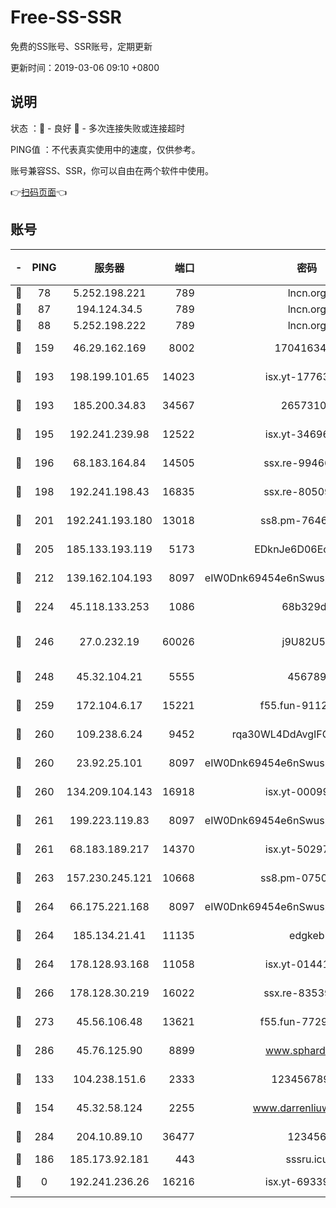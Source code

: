 # Free-SS-SSR

免费的SS账号、SSR账号，定期更新

更新时间：2019-03-06 09:10 +0800

## 说明

状态     ：🙂 - 良好 🙁 - 多次连接失败或连接超时

PING值   ：不代表真实使用中的速度，仅供参考。

账号兼容SS、SSR，你可以自由在两个软件中使用。

👉[扫码页面](https://liesauer.github.io/free-ss-ssr.github.io/)👈

## 账号

|-|PING|服务器|端口|密码|加密方式|区域|
|:----:|:----:|:-----:|-----:|:----:|:----:|:----:|
|🙂|78|5.252.198.221|789|lncn.org|rc4|JP|
|🙂|87|194.124.34.5|789|lncn.org|rc4|JP|
|🙂|88|5.252.198.222|789|lncn.org|rc4|JP|
|🙂|159|46.29.162.169|8002|1704163453|aes-256-cfb|RU|
|🙂|193|198.199.101.65|14023|isx.yt-17763934|aes-256-cfb|US|
|🙂|193|185.200.34.83|34567|26573106|aes-256-cfb|US|
|🙂|195|192.241.239.98|12522|isx.yt-34696326|aes-256-cfb|US|
|🙂|196|68.183.164.84|14505|ssx.re-99466005|aes-256-cfb|US|
|🙂|198|192.241.198.43|16835|ssx.re-80509121|aes-256-cfb|US|
|🙂|201|192.241.193.180|13018|ss8.pm-76463592|aes-256-cfb|US|
|🙂|205|185.133.193.119|5173|EDknJe6D06EoWDaw|aes-256-cfb|US|
|🙂|212|139.162.104.193|8097|eIW0Dnk69454e6nSwuspv9DmS201tQ0D|aes-256-cfb|JP|
|🙂|224|45.118.133.253|1086|68b329da|aes-256-cfb|SG|
|🙂|246|27.0.232.19|60026|j9U82U53|xchacha20-ietf-poly1305|HK|
|🙂|248|45.32.104.21|5555|456789|aes-256-cfb|SG|
|🙂|259|172.104.6.17|15221|f55.fun-91126944|aes-256-cfb|US|
|🙂|260|109.238.6.24|9452|rqa30WL4DdAvgIFG6Fs3znzTa|aes-256-cfb|FR|
|🙂|260|23.92.25.101|8097|eIW0Dnk69454e6nSwuspv9DmS201tQ0D|aes-256-cfb|US|
|🙂|260|134.209.104.143|16918|isx.yt-00099040|aes-256-cfb|SG|
|🙂|261|199.223.119.83|8097|eIW0Dnk69454e6nSwuspv9DmS201tQ0D|aes-256-cfb|US|
|🙂|261|68.183.189.217|14370|isx.yt-50297901|aes-256-cfb|SG|
|🙂|263|157.230.245.121|10668|ss8.pm-07507043|aes-256-cfb|SG|
|🙂|264|66.175.221.168|8097|eIW0Dnk69454e6nSwuspv9DmS201tQ0D|aes-256-cfb|US|
|🙂|264|185.134.21.41|11135|edgkeb|aes-256-cfb|GB|
|🙂|264|178.128.93.168|11058|isx.yt-01441117|aes-256-cfb|SG|
|🙂|266|178.128.30.219|16022|ssx.re-83539428|aes-256-cfb|SG|
|🙂|273|45.56.106.48|13621|f55.fun-77297239|aes-256-cfb|US|
|🙂|286|45.76.125.90|8899|www.sphard.com|aes-256-cfb|JP|
|🙂|133|104.238.151.6|2333|12345678900|aes-256-cfb|JP|
|🙂|154|45.32.58.124|2255|www.darrenliuwei.com|aes-256-cfb|JP|
|🙂|284|204.10.89.10|36477|123456|aes-256-cfb|US|
|🙁|186|185.173.92.181|443|sssru.icu|rc4-md5|RU|
|🙁|0|192.241.236.26|16216|isx.yt-69339044|aes-256-cfb|US|
